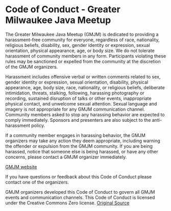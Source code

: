 # Code of Conduct - Greater Milwaukee Java Meetup

The Greater Milwaukee Java Meetup (GMJM) is dedicated to providing a harassment-free community for everyone, regardless of  race, nationality, religious beliefs, disability, sex, gender identity or expression, sexual orientation, physical appearance, age, or body size. We do not tolerate harassment of community members in any form. Participants violating these rules may be sanctioned or expelled from the community at the discretion of the GMJM organizers.

Harassment includes offensive verbal or written comments related to sex, gender identity or expression, sexual orientation, disability, physical appearance, age, body size, race, nationality, or religious beliefs, deliberate intimidation, threats, stalking, following, harassing photography or recording, sustained disruption of talks or other events, inappropriate physical contact, and unwelcome sexual attention. Sexual language and imagery is not appropriate for any GMJM communication channel. Community members asked to stop any harassing behavior are expected to comply immediately. Sponsors and presenters are also subject to the anti-harassment policy.

If a community member engages in harassing behavior, the GMJM organizers may take any action they deem appropriate, including warning the offender or expulsion from the GMJM community. If you are being harassed, notice that someone else is being harassed, or have any other concerns, please contact a GMJM organizer immediately.

[GMJM website](https://www.meetup.com/Greater-Milwaukee-Java-Meetup/)

If you have questions or feedback about this Code of Conduct please contact one of the organizers.

GMJM organizers developed this Code of Conduct to govern all GMJM events and communication channels. This Code of Conduct is licensed under the Creative Commons Zero license.  [Original Source](http://geekfeminism.wikia.com/wiki/Conference_anti-harassment/Policy)
